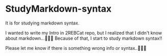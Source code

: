 # StudyMarkdown-syntax

It is for studying markdown syntax.

I wanted to write my Intro in 2REBCat repo, but I realized that I didn't know about markdown...🤦‍♂️😢
Because of that, I start to study markdown syntax!!

Please let me know if there is something wrong info or syntax..🙏🙏🙏
